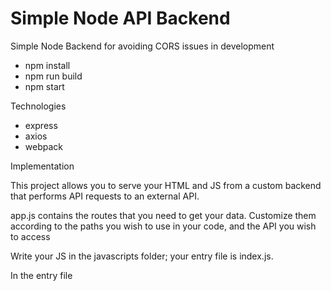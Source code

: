 # Simple Node API Backend

Simple Node Backend for avoiding CORS issues in development
- npm install
- npm run build
- npm start

Technologies
- express
- axios
- webpack

Implementation

This project allows you to serve your HTML and JS from a custom backend that performs API requests to an external API.

app.js contains the routes that you need to get your data. Customize them according to the paths you wish to use in your code, and the API you wish to access

Write your JS in the javascripts folder; your entry file is index.js.

In the entry file 
